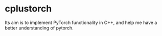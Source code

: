 # cplustorch
Its aim is to implement PyTorch functionality in C++, and help me have a better understanding of pytorch.
